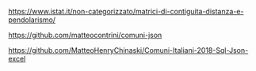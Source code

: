 https://www.istat.it/non-categorizzato/matrici-di-contiguita-distanza-e-pendolarismo/

https://github.com/matteocontrini/comuni-json

https://github.com/MatteoHenryChinaski/Comuni-Italiani-2018-Sql-Json-excel